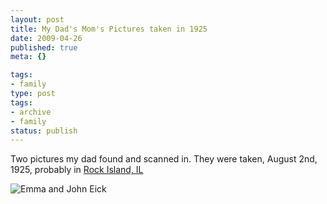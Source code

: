 ```yaml
---
layout: post
title: My Dad's Mom's Pictures taken in 1925
date: 2009-04-26
published: true
meta: {}

tags:
- family
type: post
tags:
- archive
- family
status: publish
---
```

Two pictures my dad found and scanned in.  They were taken, August 2nd, 1925, probably in [Rock Island, IL](http://maps.google.com/maps?f=q&source=s_q&hl=en&geocode=&q=rock+island,+iL&sll=42.504921,-83.371074&sspn=0.008526,0.016136&ie=UTF8&z=12&iwloc=A)

![Emma and John Eick](http://media.eick.us/media/photographs/2007/2007-07-17/2007-07-17-at-18-50-42-copy.jpg)
